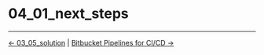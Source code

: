 # 04_01_next_steps


<!-- FooterStart -->
---
[← 03_05_solution](../../ch3_build_envs/03_06_solution/README.md) | [Bitbucket Pipelines for CI/CD →](../../README.md)
<!-- FooterEnd -->
